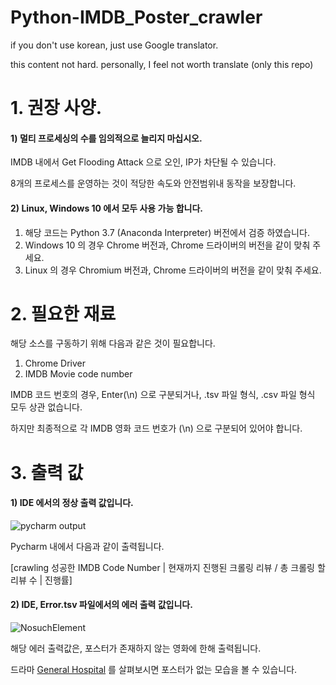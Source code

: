 # Python-IMDB_Poster_crawler

if you don't use korean, just use Google translator.

this content not hard. personally, I feel not worth translate (only this repo)

# 1. 권장 사양.

#### 1) 멀티 프로세싱의 수를 임의적으로 늘리지 마십시오. 

IMDB 내에서 Get Flooding Attack 으로 오인, IP가 차단될 수 있습니다.

8개의 프로세스를 운영하는 것이 적당한 속도와 안전범위내 동작을 보장합니다.

#### 2) Linux, Windows 10 에서 모두 사용 가능 합니다.

  1. 해당 코드는 Python 3.7 (Anaconda Interpreter) 버전에서 검증 하였습니다.
  2. Windows 10 의 경우 Chrome 버전과, Chrome 드라이버의 버전을 같이 맞춰 주세요.
  3. Linux 의 경우 Chromium 버전과, Chrome 드라이버의 버전을 같이 맞춰 주세요.


# 2. 필요한 재료

해당 소스를 구동하기 위해 다음과 같은 것이 필요합니다.

  1. Chrome Driver
  2. IMDB Movie code number
  
IMDB 코드 번호의 경우, Enter(\n) 으로 구분되거나, .tsv 파일 형식, .csv 파일 형식 모두 상관 없습니다.

하지만 최종적으로 각 IMDB 영화 코드 번호가 (\n) 으로 구분되어 있어야 합니다.


# 3. 출력 값

#### 1) IDE 에서의 정상 출력 값입니다.

![pycharm output](https://user-images.githubusercontent.com/16573620/68953770-f1095200-0805-11ea-9a51-14da2e94328b.png)

Pycharm 내에서 다음과 같이 출력됩니다.

[crawling 성공한 IMDB Code Number | 현재까지 진행된 크롤링 리뷰 / 총 크롤링 할 리뷰 수 | 진행률]

#### 2) IDE, Error.tsv 파일에서의 에러 출력 값입니다.

![NosuchElement](https://user-images.githubusercontent.com/16573620/69302131-fd553b00-0c5b-11ea-9418-c60ae0906647.png)

해당 에러 출력값은, 포스터가 존재하지 않는 영화에 한해 출력됩니다.

드라마 [General Hospital](https://www.imdb.com/title/tt1032414/) 를 살펴보시면 포스터가 없는 모습을 볼 수 있습니다.

